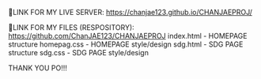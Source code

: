 🔴LINK FOR MY LIVE SERVER: https://chanjae123.github.io/CHANJAEPROJ/

📄LINK FOR MY FILES (RESPOSITORY): https://github.com/ChanJAE123/CHANJAEPROJ
  index.html - HOMEPAGE structure
  homepag.css - HOMEPAGE style/design
  sdg.html - SDG PAGE structure
  sdg.css - SDG PAGE style/design



THANK YOU PO!!!
